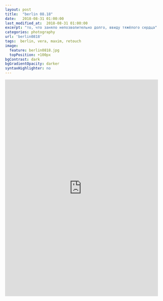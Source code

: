 ```yaml
---
layout: post
title:  "berlin 08.18"
date:   2018-08-31 01:00:00
last_modified_at:  2018-08-31 01:00:00
excerpt: "то, что заняло непозволительно долго, ввиду тяжёлого сердца"
categories: photography
url: 'berlin0818'
tags:  berlin, vera, maxim, retouch
image:
  feature: berlin0818.jpg
  topPosition: +100px
bgContrast: dark
bgGradientOpacity: darker
syntaxHighlighter: no
---
```



<div style="left: 0; width: 100%; height: 0; position: relative; padding-bottom: 141.4214%;"><iframe src="https://www.behance.net/gallery/86396439/berlin-0818?iframe=1" style="border: 0; top: 0; left: 0; width: 100%; height: 100%; position: absolute;" allowfullscreen></iframe></div>



